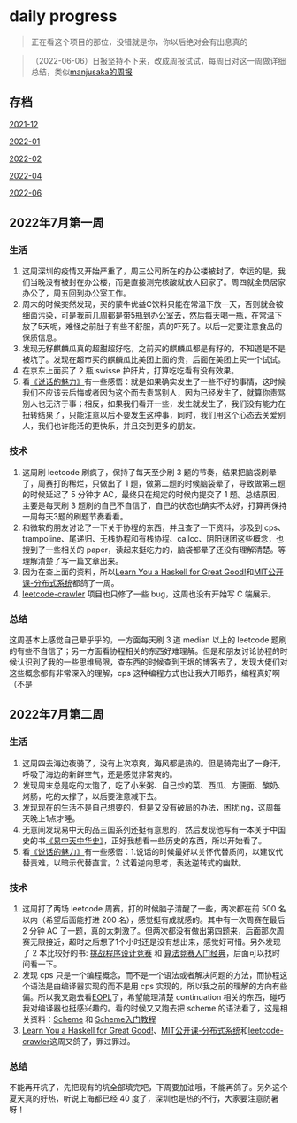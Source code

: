 # daily progress

> 正在看这个项目的那位，没错就是你，你以后绝对会有出息真的

> （2022-06-06）日报坚持不下来，改成周报试试，每周日对这一周做详细总结，类似[manjusaka的周报](https://www.manjusaka.blog/weekly/2022-06-week1.html)

## 存档

[2021-12](./2021-12.md)

[2022-01](./2022-01.md)

[2022-02](./2022-02.md)

[2022-04](./2022-04.md)

[2022-06](./2022-06.md)

## 2022年7月第一周

### 生活

1. 这周深圳的疫情又开始严重了，周三公司所在的办公楼被封了，幸运的是，我们当晚没有被封在办公楼，而是直接测完核酸就放人回家了。周四就全员居家办公了，周五回到办公室工作。
2. 周末的时候突然发现，买的蒙牛优益C饮料只能在常温下放一天，否则就会被细菌污染，可是我前几周都是带5瓶到办公室去，然后每天喝一瓶，在常温下放了5天呢，难怪之前肚子有些不舒服，真的吓死了。以后一定要注意食品的保质信息。
3. 发现无籽麒麟瓜真的超甜超好吃，之前买的麒麟瓜都是有籽的，不知道是不是被坑了。发现在超市买的麒麟瓜比美团上面的贵，后面在美团上买一个试试。
4. 在京东上面买了 2 瓶 swisse 护肝片，打算吃吃看有没有效果。
5. 看[《说话的魅力》](https://book.douban.com/subject/3988256/)有一些感悟：就是如果确实发生了一些不好的事情，这时候我们不应该去后悔或者因为这个而去责骂别人，因为已经发生了，就算你责骂别人也无济于事；相反，如果我们看开一些，发生就发生了，我们没有能力在扭转结果了，只能注意以后不要发生这种事，同时，我们用这个心态去关爱别人，我们也许能活的更快乐，并且交到更多的朋友。

### 技术

1. 这周刷 leetcode 刷疯了，保持了每天至少刷 3 题的节奏，结果把脑袋刷晕了，周赛打的稀烂，只做出了 1 题，做第二题的时候脑袋晕了，导致做第三题的时候延迟了 5 分钟才 AC，最终只在规定的时候内提交了 1 题。总结原因，主要是每天刷 3 题刷的自己不自信了，自己的状态也确实不太好，打算再保持一周每天3题的刷题节奏看看。
2. 和微软的朋友讨论了一下关于协程的东西，并且查了一下资料，涉及到 cps、trampoline、尾递归、无栈协程和有栈协程、callcc、阴阳谜团这些概念，也搜到了一些相关的 paper，读起来挺吃力的，脑袋都晕了还没有理解清楚。等理解清楚了写一篇文章出来。
3. 因为在查上面的资料，所以[Learn You a Haskell for Great Good!](http://learnyouahaskell.com/chapters)和[MIT公开课-分布式系统](https://www.bilibili.com/video/BV1qk4y197bB?p=3&vd_source=c6be3f72a67d4ae3e8f5ed24365119e5)都鸽了一周。
4. [leetcode-crawler](https://github.com/sishenhei7/leetcode-crawler) 项目也只修了一些 bug，这周也没有开始写 C 端展示。

### 总结

这周基本上感觉自己晕乎乎的，一方面每天刷 3 道 median 以上的 leetcode 题刷的有些不自信了；另一方面看协程相关的东西好难理解。但是和朋友讨论协程的时候认识到了我的一些思维局限，查东西的时候查到王垠的博客去了，发现大佬们对这些概念都有非常深入的理解，cps 这种编程方式也让我大开眼界，编程真好啊（不是

## 2022年7月第二周

### 生活

1. 这周四去海边夜骑了，没有上次凉爽，海风都是热的。但是骑完出了一身汗，呼吸了海边的新鲜空气，还是感觉非常爽的。
2. 发现周末总是吃的太饱了，吃了小米粥、自己炒的菜、西瓜、方便面、酸奶、烤肠，吃的太撑了，以后要注意减下去。
3. 发现现在的生活不是自己想要的，但是又没有破局的办法，困扰ing，这周每天晚上1点才睡。
4. 无意间发现易中天的品三国系列还挺有意思的，然后发现他写有一本关于中国史的书[《易中天中华史》](https://book.douban.com/subject/35665782/)，正好我想看一些历史的东西，所以开始看了。
5. 看[《说话的魅力》](https://book.douban.com/subject/3988256/)有一些感悟：1.说话的时候最好以关怀代替质问，以建议代替责难，以暗示代替直言。2.试着逆向思考，表达逆转式的幽默。

### 技术

1. 这周打了两场 leetcode 周赛，打的时候脑子清醒了一些，两次都在前 500 名以内（希望后面能打进 200 名），感觉挺有成就感的。其中有一次周赛在最后 2 分钟 AC 了一题，真的太刺激了。但两次都没有做出第四题来，后面那次周赛无限接近，超时之后想了1个小时还是没有想出来，感觉好可惜。另外发现了 2 本比较好的书: [挑战程序设计竞赛](https://book.douban.com/subject/24749842/) 和 [算法竞赛入门经典](https://book.douban.com/subject/4138920/)，后面可以找时间看一下。
2. 发现 cps 只是一个编程概念，而不是一个语法或者解决问题的方法，而协程这个语法是由编译器实现的而不是用 cps 实现的，所以我之前的理解的方向有些偏。所以我又跑去看[EOPL](https://book.douban.com/subject/3136252/)了，希望能理清楚 continuation 相关的东西，碰巧我对编译器也挺感兴趣的。看的时候又又跑去把 scheme 的语法看了，这是相关资料：[Scheme](https://people.csail.mit.edu/jaffer/r5rs_toc.html) 和 [Scheme入门教程](http://deathking.github.io/yast-cn/)
3. [Learn You a Haskell for Great Good!](http://learnyouahaskell.com/chapters)、[MIT公开课-分布式系统](https://www.bilibili.com/video/BV1qk4y197bB?p=3&vd_source=c6be3f72a67d4ae3e8f5ed24365119e5)和[leetcode-crawler](https://github.com/sishenhei7/leetcode-crawler)这周又鸽了，罪过罪过。

### 总结

不能再开坑了，先把现有的坑全部填完吧，下周要加油哦，不能再鸽了。另外这个夏天真的好热，听说上海都已经 40 度了，深圳也是热的不行，大家要注意防暑呀！
